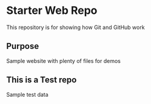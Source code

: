 # Starter Web Repo

This repository is for showing how Git and GitHub work

## Purpose

Sample website with plenty of files for demos


## This is a Test repo

Sample test data